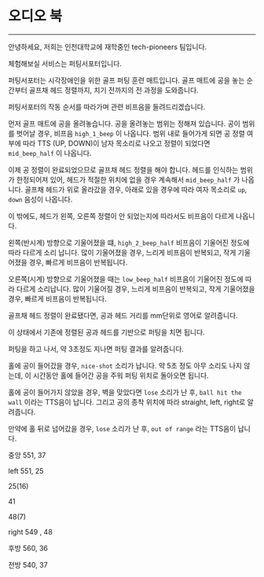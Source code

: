 # 오디오 북

---

안녕하세요, 저희는 인천대학교에 재학중인 tech-pioneers 팀입니다. 

체험해보실 서비스는 퍼팅서포터입니다. 

퍼팅서포터는 시각장애인을 위한 골프 퍼팅 훈련 매트입니다. 골프 매트에 공을 놓는 순간부터 골프채 헤드 정렬까지, 치기 전까지의 전 과정을 도와줍니다.

퍼팅서포터의 작동 순서를 따라가며 관련 비프음을 들려드리겠습니다.

먼저 골프 매트에 공을 올려놓습니다. 공을 올려놓는 범위는 정해져 있습니다. 공이 범위를 벗어날 경우, 비프음 `high_1_beep` 이 나옵니다. 범위 내로 들어가게 되면 공 정렬 여부에 따라 TTS (UP, DOWN)이 남자 목소리로 나오고 정렬이 되었다면 `mid_beep_half` 이 나옵니다. 

이제 공 정렬이 완료되었으므로 골프채 헤드 정렬을 해야 합니다. 헤드를 인식하는 범위가 한정되어져 있어, 헤드가 적절한 위치에 없을 경우 계속해서 `mid_beep_half` 가 나옵니다. 골프채 헤드가 위로 올라갔을 경우, 아래로 있을 경우에 따라 여자 목소리로 `up`, `down` 음성이 나옵니다. 

이 밖에도, 헤드가 왼쪽, 오른쪽 정렬이 안 되었는지에 따라서도 비프음이 다르게 나옵니다. 

왼쪽(반시계) 방향으로 기울어졌을 떄, `high_2_beep_half` 비프음이 기울어진 정도에 따라 다르게 소리 납니다. 많이 기울어졌을 경우, 느리게 비프음이 반복되고, 작게 기울어졌을 경우, 빠르게 비프음이 반복됩니다.

오른쪽(시계) 방향으로 기울어졌을 때는 `low_beep_half` 비프음이 기울어진 정도에 따라 다르게 소리납니다. 많이 기울어질 경우, 느리게 비프음이 반복되고, 작게 기울어졌을 경우, 빠르게 비프음이 반복됩니다. 

골프채 헤드 정렬이 완료됐다면, 공과 헤드 거리를 mm단위로 영어로 알려줍니다.

이 상태에서 기존에 정렬된 공과 헤드를 기반으로 퍼팅을 치면 됩니다. 

퍼팅을 하고 나서, 약 3초정도 지나면 퍼팅 결과를 알려줍니다.

홀에 공이 들어갔을 경우, `nice-shot` 소리가 납니다. 약 5초 정도 아무 소리도 나지 않는데, 이 시간동안 홀에 들어간 공을 주워 퍼팅 위치로 돌아오면 됩니다.

홀에 공이 들어가지 않았을 경우, 벽을 맞았다면 `lose` 소리가 난 후, `ball hit the wall` 이라는 TTS음이 납니다. 그리고 공의 종착 위치에 따라 straight, left, right로 알려줍니다.

만약에 홀 뒤로 넘어갔을 경우, `lose` 소리가 난 후, `out of range` 라는 TTS음이 납니다. 

중앙 551, 37

left 551, 25

25(16)

41

48(7)

right 549 , 48

후방 560, 36

전방 540, 37